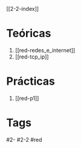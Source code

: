 [[2-2-index]]
# Teóricas
1. [[red-redes_e_internet]]
2. [[red-tcp_ip]]
# Prácticas
1. [[red-p1]]
# Tags
#2- 
#2-2 
#red